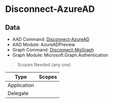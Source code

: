 # Disconnect-AzureAD

> 

## Data

+ AAD Command: [Disconnect-AzureAD](https://docs.microsoft.com/en-us/powershell/module/AzureADPreview/Disconnect-AzureAD)
+ AAD Module: AzureADPreview
+ Graph Command: [Disconnect-MgGraph](https://docs.microsoft.com/en-us/powershell/module/Microsoft.Graph.Authentication/Disconnect-MgGraph)
+ Graph Module: Microsoft.Graph.Authentication

> Scopes Needed (any one)

|Type|Scopes|
|---|---|
|Application||
|Delegate||

